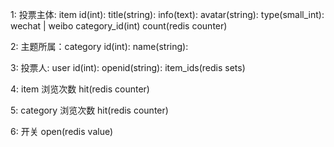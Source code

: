 1: 投票主体: item
    id(int):
    title(string):
    info(text):
    avatar(string):
    type(small_int): wechat | weibo
    category_id(int)
    count(redis counter)

2: 主题所属：category
    id(int):
    name(string):

3: 投票人: user
    id(int):
    openid(string):
    item_ids(redis sets) 

4: item 浏览次数
    hit(redis counter)

5: category 浏览次数
    hit(redis counter)

6: 开关
    open(redis value)